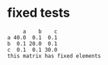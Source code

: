 # fixed tests

         a    b    c
    a 40.0  0.1  0.1
    b  0.1 20.0  0.1
    c  0.1  0.1 30.0
    this matrix has fixed elements

